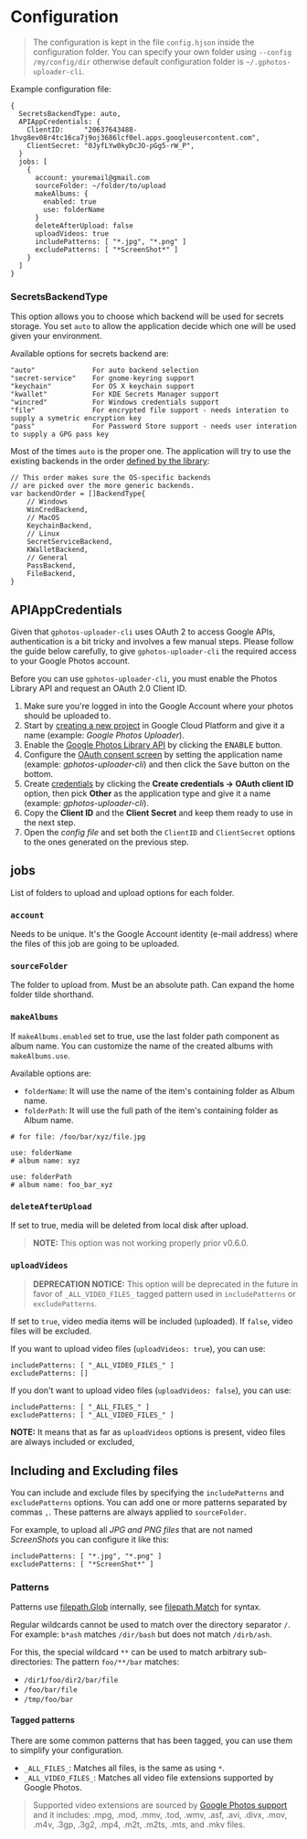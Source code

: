 # Configuration

> The configuration is kept in the file `config.hjson` inside the configuration folder. You can specify your own folder using `--config /my/config/dir` otherwise default configuration folder is `~/.gphotos-uploader-cli`.

Example configuration file:    

```hjson
{
  SecretsBackendType: auto,
  APIAppCredentials: {
    ClientID:     "20637643488-1hvg8ev08r4tc16ca7j9oj3686lcf0el.apps.googleusercontent.com",
    ClientSecret: "0JyfLYw0kyDcJO-pGg5-rW_P",
  }
  jobs: [
    {
      account: youremail@gmail.com
      sourceFolder: ~/folder/to/upload
      makeAlbums: {
        enabled: true
        use: folderName
      }
      deleteAfterUpload: false
      uploadVideos: true
      includePatterns: [ "*.jpg", "*.png" ]
      excludePatterns: [ "*ScreenShot*" ]
    }
  ]
}
```
### SecretsBackendType
This option allows you to choose which backend will be used for secrets storage. You set `auto` to allow the application decide which one will be used given your environment.

Available options for secrets backend are:

```
"auto"              For auto backend selection
"secret-service"    For gnome-keyring support
"keychain"          For OS X keychain support
"kwallet"           For KDE Secrets Manager support
"wincred"           For Windows credentials support
"file"              For encrypted file support - needs interation to supply a symetric encryption key
"pass"              For Password Store support - needs user interation to supply a GPG pass key
```

Most of the times `auto` is the proper one. The application will try to use the existing backends in the order [defined by the library](https://github.com/99designs/keyring/blob/2c916c935b9f0286ed72c22a3ccddb491c01c620/keyring.go#L28):

```
// This order makes sure the OS-specific backends
// are picked over the more generic backends.
var backendOrder = []BackendType{
	// Windows
	WinCredBackend,
	// MacOS
	KeychainBackend,
	// Linux
	SecretServiceBackend,
	KWalletBackend,
	// General
	PassBackend,
	FileBackend,
}
```

## APIAppCredentials

Given that `gphotos-uploader-cli` uses OAuth 2 to access Google APIs, authentication is a bit tricky and involves a few manual steps. Please follow the guide below carefully, to give `gphotos-uploader-cli` the required access to your Google Photos account.

Before you can use `gphotos-uploader-cli`, you must enable the Photos Library API and request an OAuth 2.0 Client ID.

1. Make sure you're logged in into the Google Account where your photos should be uploaded to.
1. Start by [creating a new project](https://console.cloud.google.com/projectcreate) in Google Cloud Platform and give it a name (example: _Google Photos Uploader_).
1. Enable the [Google Photos Library API](https://console.cloud.google.com/apis/library/photoslibrary.googleapis.com) by clicking the <kbd>ENABLE</kbd> button.
1. Configure the [OAuth consent screen](https://console.cloud.google.com/apis/credentials/consent) by setting the application name (example: _gphotos-uploader-cli_) and then click the <kbd>Save</kbd> button on the bottom.
1. Create [credentials](https://console.cloud.google.com/apis/credentials) by clicking the **Create credentials → OAuth client ID** option, then pick **Other** as the application type and give it a name (example: _gphotos-uploader-cli_).
1. Copy the **Client ID** and the **Client Secret** and keep them ready to use in the next step.
1. Open the *config file* and set both the `ClientID` and `ClientSecret` options to the ones generated on the previous step.

## jobs
List of folders to upload and upload options for each folder.

### `account`
Needs to be unique. It's the Google Account identity (e-mail address) where the files of this job are going to be uploaded.

### `sourceFolder`
The folder to upload from.
Must be an absolute path. Can expand the home folder tilde shorthand.

### `makeAlbums`
If `makeAlbums.enabled` set to true, use the last folder path component as album name. You can customize the name of the created albums with `makeAlbums.use`.

Available options are:

* `folderName`: It will use the name of the item's containing folder as Album name.
* `folderPath`: It will use the full path of the  item's containing folder as Album name.

```
# for file: /foo/bar/xyz/file.jpg

use: folderName
# album name: xyz

use: folderPath
# album name: foo_bar_xyz
```

### `deleteAfterUpload`
If set to true, media will be deleted from local disk after upload. 

> **NOTE:** This option was not working properly prior v0.6.0.

### `uploadVideos`
> **DEPRECATION NOTICE:** This option will be deprecated in the future in favor of `_ALL_VIDEO_FILES_` tagged pattern used in `includePatterns` or `excludePatterns`.

If set to `true`, video media items will be included (uploaded). If `false`, video files will be excluded.

If you want to upload video files (`uploadVideos: true`), you can use:
```
includePatterns: [ "_ALL_VIDEO_FILES_" ]
excludePatterns: []
```

If you don't want to upload video files (`uploadVideos: false`), you can use:
```
includePatterns: [ "_ALL_FILES_" ]
excludePatterns: [ "_ALL_VIDEO_FILES_" ]
```

**NOTE:** It means that as far as `uploadVideos` options is present, video files are always included or excluded,

## Including and Excluding files
You can include and exclude files by specifying the `includePatterns` and `excludePatterns` options. You can add one or more patterns separated by commas `,`. These patterns are always applied to `sourceFolder`.

For example, to upload all _JPG and PNG files_ that are not named _*ScreenShots*_ you can configure it like this:
```
includePatterns: [ "*.jpg", "*.png" ]
excludePatterns: [ "*ScreenShot*" ]
```

### Patterns
Patterns use [filepath.Glob](https://golang.org/pkg/path/filepath/#Glob) internally, see [filepath.Match](https://golang.org/pkg/path/filepath/#Match) for syntax. 

Regular wildcards cannot be used to match over the directory separator `/`. For example: `b*ash` matches `/dir/bash` but does not match `/dirb/ash`.

For this, the special wildcard `**` can be used to match arbitrary sub-directories: The pattern `foo/**/bar` matches:

* `/dir1/foo/dir2/bar/file`
* `/foo/bar/file`
* `/tmp/foo/bar`

#### Tagged patterns
There are some common patterns that has been tagged, you can use them to simplify your configuration.

* `_ALL_FILES_`: Matches all files, is the same as using `*`. 
* `_ALL_VIDEO_FILES_`: Matches all video file extensions supported by Google Photos.
> Supported video extensions are sourced by [Google Photos support](https://support.google.com/googleone/answer/6193313) and it includes:
> .mpg, .mod, .mmv, .tod, .wmv, .asf, .avi, .divx, .mov, .m4v, .3gp, .3g2, .mp4, .m2t, .m2ts, .mts, and .mkv files.
